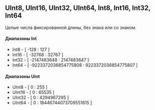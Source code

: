 UInt8, UInt16, UInt32, UInt64, Int8, Int16, Int32, Int64
--------------------------------------------------------

Целые числа фиксированной длины, без знака или со знаком.

#### Диапазоны Int

- Int8 - [ -128 : 127 ]
- Int16 - [ -32768 : 32767 ]
- Int32 - [ -2147483648 : 2147483647 ]
- Int64 - [ -9223372036854775808 : 9223372036854775807 ]

   
   
#### Диапазоны Uint

- UInt8 - [ 0 : 255 ]
- UInt16 - [ 0 : 65535 ]
- UInt32 - [ 0 : 4294967295 ]
- UInt64 - [ 0 : 18446744073709551615 ]
